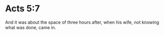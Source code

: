 # Acts 5:7

And it was about the space of three hours after, when his wife, not knowing what was done, came in.
